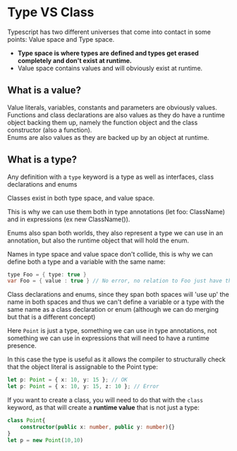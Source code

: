 # Type VS Class

Typescript has two different universes that come into contact in some points: Value space and Type space.   
- **Type space is where types are defined and types get erased completely and don't exist at runtime.** 
- Value space contains values and will obviously exist at runtime.  

## What is a value? 
Value literals, variables, constants and parameters are obviously values.    
Functions and class declarations are also values as they do have a runtime object backing them up, namely the function object and the class constructor (also a function).   
Enums are also values as they are backed up by an object at runtime.   

## What is a type? 

Any definition with a `type` keyword is a type as well as interfaces, class declarations and enums

Classes exist in both type space, and value space. 

This is why we can use them both in type annotations (let foo: ClassName) and in expressions (ex new ClassName()).

Enums also span both worlds, they also represent a type we can use in an annotation, but also the runtime object that will hold the enum.

Names in type space and value space don't collide, this is why we can define both a type and a variable with the same name:
```java
type Foo = { type: true }
var Foo = { value : true } // No error, no relation to Foo just have the same name in value space 
```

Class declarations and enums, since they span both spaces will 'use up' the name in both spaces and thus we can't define a variable or a type with the same name as a class declaration or enum (although we can do merging but that is a different concept)

Here `Point` is just a type, something we can use in type annotations, not something we can use in expressions that will need to have a runtime presence. 

In this case the type is useful as it allows the compiler to structurally check that the object literal is assignable to the Point type:
```typescript
let p: Point = { x: 10, y: 15 }; // OK
let p: Point = { x: 10, y: 15, z: 10 }; // Error
```

If you want to create a class, you will need to do that with the `class` keyword, as that will create a **runtime value** that is not just a type:
```typescript 
class Point{
    constructor(public x: number, public y: number){}
}
let p = new Point(10,10)
```